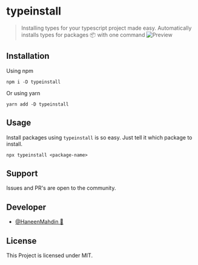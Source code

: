 # typeinstall
> Installing types for your typescript project made easy.
Automatically installs types for packages 📦 with one command
![Preview](https://user-images.githubusercontent.com/72091386/150638026-91b39f20-75da-4517-ad47-0ed552f68d60.png)

## Installation
Using npm

```
npm i -D typeinstall
```
Or using yarn
```
yarn add -D typeinstall
```

## Usage
Install packages using `typeinstall` is so easy.
Just tell it which package to install.
```
npx typeinstall <package-name>
```

## Support
Issues and PR's are open to the community.

## Developer
- [@HaneenMahdin 🐥](https://twitter.com/HaneenMahdin)

## License
This Project is licensed under MIT.
